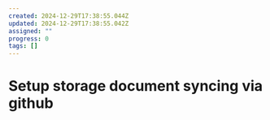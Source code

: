 ```yaml
---
created: 2024-12-29T17:38:55.044Z
updated: 2024-12-29T17:38:55.042Z
assigned: ""
progress: 0
tags: []
---
```


# Setup storage document syncing via github
